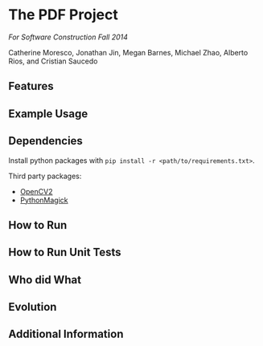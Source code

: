 # The PDF Project 

*For Software Construction Fall 2014*

Catherine Moresco, Jonathan Jin, Megan Barnes, Michael Zhao, Alberto Rios, and Cristian Saucedo

## Features

## Example Usage

## Dependencies
Install python packages with `pip install -r <path/to/requirements.txt>`.

Third party packages:

- [OpenCV2](http://opencv.org/)
- [PythonMagick](http://www.imagemagick.org/download/python/)

## How to Run

## How to Run Unit Tests

## Who did What

## Evolution

## Additional Information
